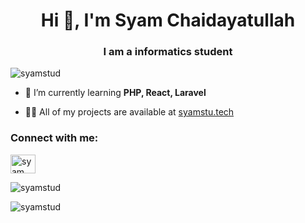 <h1 align="center">Hi 👋, I'm Syam Chaidayatullah</h1>
<h3 align="center">I am a informatics student</h3>

<p align="left"> <img src="https://komarev.com/ghpvc/?username=syamstud&label=Profile%20views&color=0e75b6&style=flat" alt="syamstud" /> </p>

- 🌱 I’m currently learning **PHP, React, Laravel**

- 👨‍💻 All of my projects are available at [syamstu.tech](syamstu.tech)

<h3 align="left">Connect with me:</h3>
<p align="left">
<a href="https://linkedin.com/in/syam chaidayatullah" target="blank"><img align="center" src="https://raw.githubusercontent.com/rahuldkjain/github-profile-readme-generator/master/src/images/icons/Social/linked-in-alt.svg" alt="syam chaidayatullah" height="30" width="40" /></a>
</p>


<p><img align="center" src="https://github-readme-stats.vercel.app/api/top-langs?username=syamstud&show_icons=true&locale=en&layout=compact" alt="syamstud" /></p>

<p><img align="center" src="https://github-readme-streak-stats.herokuapp.com/?user=syamstud&" alt="syamstud" /></p>
